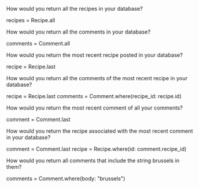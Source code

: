 How would you return all the recipes in your database?

recipes = Recipe.all

How would you return all the comments in your database?

comments = Comment.all

How would you return the most recent recipe posted in your database?

recipe = Recipe.last

How would you return all the comments of the most recent recipe in your database?

recipe = Recipe.last
comments = Comment.where(recipe_id: recipe.id)

How would you return the most recent comment of all your comments?

comment = Comment.last

How would you return the recipe associated with the most recent comment in your database?

comment = Comment.last
recipe = Recipe.where(id: comment.recipe_id)

How would you return all comments that include the string brussels in them?

comments = Comment.where(body: "brussels")